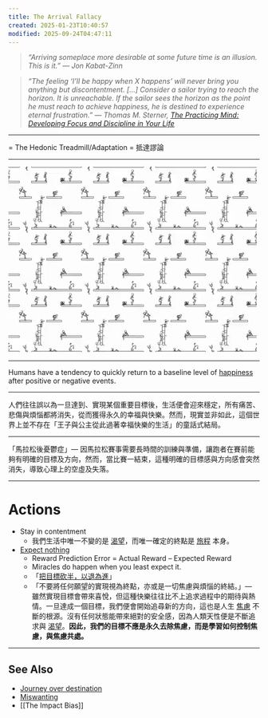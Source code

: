 ```yaml
---
title: The Arrival Fallacy
created: 2025-01-23T10:40:57
modified: 2025-09-24T04:47:11
---
```


> _“Arriving someplace more desirable at some future time is an illusion. This is it.” — Jon Kabat-Zinn_

> _“The feeling ‘I’ll be happy when X happens’ will never bring you anything but discontentment. […] Consider a sailor trying to reach the horizon. It is unreachable. If the sailor sees the horizon as the point he must reach to achieve happiness, he is destined to experience eternal frustration.” ― Thomas M. Sterner, [The Practicing Mind: Developing Focus and Discipline in Your Life](https://www.goodreads.com/work/quotes/326331)_

---

= The Hedonic Treadmill/Adaptation = 抵達謬論

---

![](../_attachments/d6663971b18df3f7d284f95d2925ee9c.gif)

---

Humans have a tendency to quickly return to a baseline level of [happiness](happiness.md) after positive or negative events.

---

人們往往誤以為一旦達到、實現某個重要目標後，生活便會迎來穩定，所有痛苦、悲傷與煩惱都將消失，從而獲得永久的幸福與快樂。然而，現實並非如此，這個世界上並不存在「王子與公主從此過著幸福快樂的生活」的童話式結局。

---

「馬拉松後憂鬱症」— 因馬拉松賽事需要長時間的訓練與準備，讓跑者在賽前能夠有明確的目標及方向，然而，當比賽一結束，這種明確的目標感與方向感會突然消失，導致心理上的空虛及失落。

---

# Actions

* Stay in contentment
	* 我們生活中唯一不變的是 [渴望](The%20absence%20of%20desire%20is%20true%20happiness.md)，而唯一確定的終點是 [旅程](Journey%20over%20destination.md) 本身。
* [Expect nothing](Not%20caring%20lets%20us%20perform%20better.md)
	* Reward Prediction Error = Actual Reward – Expected Reward
	* Miracles do happen when you least expect it.
	* 「[把目標砍半，以退為進](https://onyourpsy.com/010219/)」
	* 「不要將任何願望的實現視為終點，亦或是一切焦慮與煩惱的終結。」— 雖然實現目標會帶來喜悅，但這種快樂往往比不上追求過程中的期待與熱情。一旦達成一個目標，我們便會開始追尋新的方向，這也是人生 [焦慮](stress-and-anxiety.md) 不斷的根源。沒有任何狀態能帶來絕對的安全感，因為人類天性便是不斷追求與 [渴望](The%20absence%20of%20desire%20is%20true%20happiness.md)。**因此，我們的目標不應是永久去除焦慮，而是學習如何控制焦慮，與焦慮共處。**

---

## See Also

* [Journey over destination](Journey%20over%20destination.md)
* [Miswanting](__temp__miswanting.md)
* [[The Impact Bias]]

